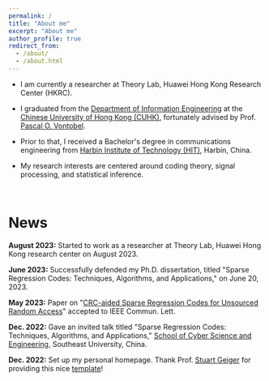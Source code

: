```yaml
---
permalink: /
title: "About me"
excerpt: "About me"
author_profile: true
redirect_from: 
  - /about/
  - /about.html
---
```


* I am currently a researcher at Theory Lab, Huawei Hong Kong Research Center (HKRC).

* I graduated from the [Department of Information Engineering](https://www.ie.cuhk.edu.hk/) at the [Chinese University of Hong Kong (CUHK)](https://cuhk.edu.hk/english/index.html), fortunately advised by Prof. [Pascal O. Vontobel](https://sites.google.com/site/pascalvontobel/). 

* Prior to that, I received a Bachelor's degree in communications engineering from [Harbin Institute of Technology (HIT)](http://en.hit.edu.cn/), Harbin, China.

* My research interests are centered around coding theory, signal processing, and statistical inference.

<br />

News
=====
**August 2023:** Started to work as a researcher at Theory Lab, Huawei Hong Kong research center on August 2023.

**June 2023:** Successfully defended my Ph.D. dissertation, titled "Sparse Regression Codes: Techniques, Algorithms, and Applications," on June 20, 2023.

**May 2023:** Paper on "[CRC-aided Sparse Regression Codes for Unsourced Random Access](https://doi.org/10.1109/LCOMM.2023.3281495)" accepted to IEEE Commun. Lett.

**Dec. 2022:** Gave an invited talk titled "Sparse Regression Codes: Techniques, Algorithms, and Applications," [School of Cyber Science and Engineering](https://cyber.seu.edu.cn/wa_en/), Southeast University, China.

**Dec. 2022:** Set up my personal homepage. Thank Prof. [Stuart Geiger](https://stuartgeiger.com/) for providing this nice [template](https://academicpages.github.io/)!


<!-- <script type="text/javascript" id="clustrmaps" src="//clustrmaps.com/map_v2.js?d=e-VNViToF7b8UTXUwpUCeShGxls-0x06T0RDOH1SOvA&cl=ffffff&w=a"></script> -->

<script type='text/javascript' id='clustrmaps' src='//cdn.clustrmaps.com/map_v2.js?cl=ffffff&w=a&t=n&d=e-VNViToF7b8UTXUwpUCeShGxls-0x06T0RDOH1SOvA'></script>

